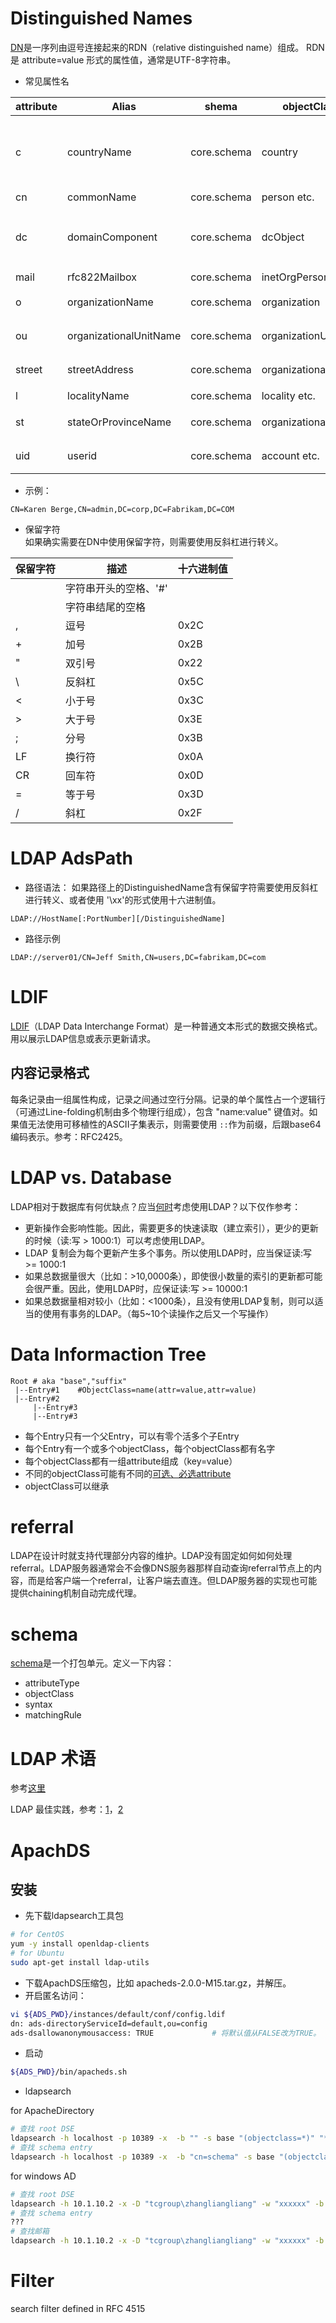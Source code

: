 # Distinguished Names
[DN](http://msdn.microsoft.com/en-us/library/aa366101(v=vs.85).aspx)是一序列由逗号连接起来的RDN（relative distinguished name）组成。
RDN是 attribute=value 形式的属性值，通常是UTF-8字符串。

* 常见属性名

attribute | Alias                   | shema        | objectClass         | notes
----------|-------------------------|--------------|---------------------|-----------------
c         | countryName             | core.schema | country              | ISO 3166:两位国家编码 
cn        | commonName              | core.schema | person etc.          |
dc        | domainComponent         | core.schema | dcObject             | 域名的任意部分
mail      | rfc822Mailbox           | core.schema | inetOrgPerson        |
o         | organizationName        | core.schema | organization         | 组织名称
ou        | organizationalUnitName  | core.schema | organizationUnit     | 单位名称
street    | streetAddress           | core.schema | organizationalPerson |街道地址
l         | localityName            | core.schema | locality etc.        | 地区
st        | stateOrProvinceName     | core.schema | organizationalPerson | 州名/省名
uid       | userid                  | core.schema | account etc.         | 用户名等

* 示例：
```
CN=Karen Berge,CN=admin,DC=corp,DC=Fabrikam,DC=COM
```

* 保留字符  
如果确实需要在DN中使用保留字符，则需要使用反斜杠进行转义。

保留字符 | 描述                       | 十六进制值
--------|---------------------------|---------
        | 字符串开头的空格、'#'       | 
        | 字符串结尾的空格            | 
,       | 逗号                       | 0x2C
+       | 加号                       | 0x2B
"       | 双引号                     | 0x22
\       | 反斜杠                     | 0x5C
<       | 小于号                     | 0x3C
>       | 大于号                     | 0x3E
;       | 分号                       | 0x3B
LF      | 换行符                     | 0x0A
CR      | 回车符                     | 0x0D
=       | 等于号                     | 0x3D
/       | 斜杠                       | 0x2F

# LDAP AdsPath
* 路径语法：
如果路径上的DistinguishedName含有保留字符需要使用反斜杠进行转义、或者使用 '\xx'的形式使用十六进制值。

```
LDAP://HostName[:PortNumber][/DistinguishedName]
```

* 路径示例
```
LDAP://server01/CN=Jeff Smith,CN=users,DC=fabrikam,DC=com
```
 
# LDIF
[LDIF](http://en.wikipedia.org/wiki/LDAP_Data_Interchange_Format)（LDAP Data Interchange Format）是一种普通文本形式的数据交换格式。用以展示LDAP信息或表示更新请求。

## 内容记录格式
每条记录由一组属性构成，记录之间通过空行分隔。记录的单个属性占一个逻辑行（可通过Line-folding机制由多个物理行组成），包含 "name:value" 键值对。如果值无法使用可移植性的ASCII子集表示，则需要使用 `::`作为前缀，后跟base64编码表示。参考：RFC2425。


# LDAP vs. Database
LDAP相对于数据库有何优缺点？应当[何时](http://www.zytrax.com/books/ldap/ch2/index.html#database)考虑使用LDAP？以下仅作参考：
* 更新操作会影响性能。因此，需要更多的快速读取（建立索引），更少的更新的时候（读:写 > 1000:1）可以考虑使用LDAP。
* LDAP 复制会为每个更新产生多个事务。所以使用LDAP时，应当保证读:写 >= 1000:1
* 如果总数据量很大（比如：>10,0000条），即使很小数量的索引的更新都可能会很严重。因此，使用LDAP时，应保证读:写 >= 10000:1
* 如果总数据量相对较小（比如：<1000条），且没有使用LDAP复制，则可以适当的使用有事务的LDAP。（每5~10个读操作之后又一个写操作）

# Data Informaction Tree
```
Root # aka "base","suffix"
 |--Entry#1    #ObjectClass=name(attr=value,attr=value)
 |--Entry#2
     |--Entry#3
     |--Entry#3
```
* 每个Entry只有一个父Entry，可以有零个活多个子Entry
* 每个Entry有一个或多个objectClass，每个objectClass都有名字
* 每个objectClass都有一组attribute组成（key=value）
* 不同的objectClass可能有不同的[可选、必选attribute](http://www.zytrax.com/books/ldap/ape/index.html#objectclasses)
* objectClass可以继承

# referral 
LDAP在设计时就支持代理部分内容的维护。LDAP没有固定如何如何处理referral。LDAP服务器通常会不会像DNS服务器那样自动查询referral节点上的内容，而是给客户端一个referral，让客户端去直连。但LDAP服务器的实现也可能提供chaining机制自动完成代理。

# schema
[schema](http://directory.apache.org/apacheds/basic-ug/2.3-introducing-schema.html)是一个打包单元。定义一下内容：
* attributeType
* objectClass 
* syntax
* matchingRule 

# LDAP 术语
参考[这里](http://www.zytrax.com/books/ldap/apd/)

LDAP 最佳实践，参考：[1](http://ldapmaven.com/2011/10/27/ldap-programming-best-practices/)，[2](http://www.ldapguru.info/ldap/ldap-programming-practices.html)


# ApachDS
## 安装
* 先下载ldapsearch工具包

```bash
# for CentOS
yum -y install openldap-clients
# for Ubuntu
sudo apt-get install ldap-utils
```
* 下载ApachDS压缩包，比如 apacheds-2.0.0-M15.tar.gz，并解压。
* 开启匿名访问：

```bash
vi ${ADS_PWD}/instances/default/conf/config.ldif
dn: ads-directoryServiceId=default,ou=config
ads-dsallowanonymousaccess: TRUE             # 将默认值从FALSE改为TRUE。
```
* 启动

```bash
${ADS_PWD}/bin/apacheds.sh
```

* ldapsearch

for ApacheDirectory
```bash
# 查找 root DSE
ldapsearch -h localhost -p 10389 -x  -b "" -s base "(objectclass=*)" "*" +
# 查找 schema entry
ldapsearch -h localhost -p 10389 -x  -b "cn=schema" -s base "(objectclass=subschema)" "*" +
```

for windows AD
```bash
# 查找 root DSE
ldapsearch -h 10.1.10.2 -x -D "tcgroup\zhangliangliang" -w "xxxxxx" -b "" -s base "(objectclass=*)" "*" +
# 查找 schema entry
???
# 查找邮箱
ldapsearch -h 10.1.10.2 -x -D "tcgroup\zhangliangliang" -w "xxxxxx" -b "dc=tcgroup,dc=local" -s sub "(objectclass=person)" mail
```

# Filter
search filter defined in RFC 4515